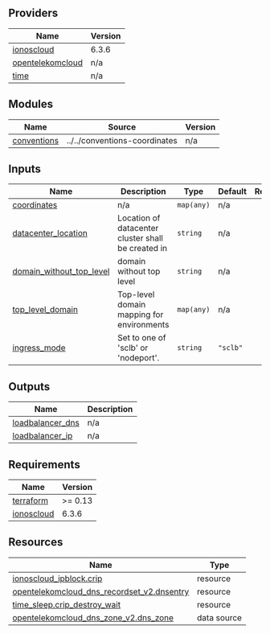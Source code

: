 <!-- BEGIN_TF_DOCS -->

## Providers

| Name | Version |
|------|---------|
| <a name="provider_ionoscloud"></a> [ionoscloud](#provider\_ionoscloud) | 6.3.6 |
| <a name="provider_opentelekomcloud"></a> [opentelekomcloud](#provider\_opentelekomcloud) | n/a |
| <a name="provider_time"></a> [time](#provider\_time) | n/a |
## Modules

| Name | Source | Version |
|------|--------|---------|
| <a name="module_conventions"></a> [conventions](#module\_conventions) | ../../conventions-coordinates | n/a |
## Inputs

| Name | Description | Type | Default | Required |
|------|-------------|------|---------|:--------:|
| <a name="input_coordinates"></a> [coordinates](#input\_coordinates) | n/a | `map(any)` | n/a | yes |
| <a name="input_datacenter_location"></a> [datacenter\_location](#input\_datacenter\_location) | Location of datacenter cluster shall be created in | `string` | n/a | yes |
| <a name="input_domain_without_top_level"></a> [domain\_without\_top\_level](#input\_domain\_without\_top\_level) | domain without top level | `string` | n/a | yes |
| <a name="input_top_level_domain"></a> [top\_level\_domain](#input\_top\_level\_domain) | Top-level domain mapping for environments | `map(any)` | n/a | yes |
| <a name="input_ingress_mode"></a> [ingress\_mode](#input\_ingress\_mode) | Set to one of 'sclb' or 'nodeport'. | `string` | `"sclb"` | no |
## Outputs

| Name | Description |
|------|-------------|
| <a name="output_loadbalancer_dns"></a> [loadbalancer\_dns](#output\_loadbalancer\_dns) | n/a |
| <a name="output_loadbalancer_ip"></a> [loadbalancer\_ip](#output\_loadbalancer\_ip) | n/a |
## Requirements

| Name | Version |
|------|---------|
| <a name="requirement_terraform"></a> [terraform](#requirement\_terraform) | >= 0.13 |
| <a name="requirement_ionoscloud"></a> [ionoscloud](#requirement\_ionoscloud) | 6.3.6 |
## Resources

| Name | Type |
|------|------|
| [ionoscloud_ipblock.crip](https://registry.terraform.io/providers/ionos-cloud/ionoscloud/6.3.6/docs/resources/ipblock) | resource |
| [opentelekomcloud_dns_recordset_v2.dnsentry](https://registry.terraform.io/providers/opentelekomcloud/opentelekomcloud/latest/docs/resources/dns_recordset_v2) | resource |
| [time_sleep.crip_destroy_wait](https://registry.terraform.io/providers/hashicorp/time/latest/docs/resources/sleep) | resource |
| [opentelekomcloud_dns_zone_v2.dns_zone](https://registry.terraform.io/providers/opentelekomcloud/opentelekomcloud/latest/docs/data-sources/dns_zone_v2) | data source |
<!-- END_TF_DOCS -->